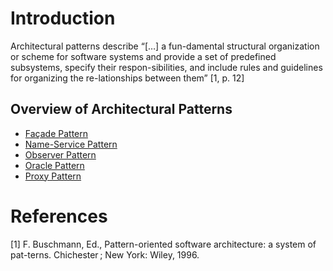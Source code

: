 # Introduction

Architectural patterns describe “[…] a fun-damental structural organization or scheme for software systems and provide a set of predefined subsystems, specify their respon-sibilities, and include rules and guidelines for organizing the re-lationships between them” [1, p. 12]

## Overview of Architectural Patterns

* [Façade Pattern](Façade%20Pattern/README.md#context)
* [Name-Service Pattern](Name-Service%20Pattern/README.md#context)
* [Observer Pattern](Observer%20Pattern/README.md#context)
* [Oracle Pattern](Oracle%20Pattern/README.md#context)
* [Proxy Pattern](Proxy%20Pattern/README.md#context)

# References
[1] F. Buschmann, Ed., Pattern-oriented software architecture: a system of pat-terns. Chichester ; New York: Wiley, 1996.
